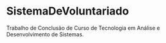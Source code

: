 # SistemaDeVoluntariado
Trabalho de Conclusão de Curso de Tecnologia em Análise e Desenvolvimento de Sistemas. 
